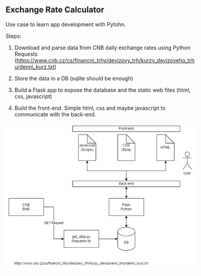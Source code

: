 ## Exchange Rate Calculator
Use case to learn app development with Pytohn.

Steps:

1. Download and parse data from CNB daily exchange rates using Python Requests (https://www.cnb.cz/cs/financni_trhy/devizovy_trh/kurzy_devizoveho_trhu/denni_kurz.txt)

2. Store the data in a DB (sqlite should be enough)

3. Build a Flask app to expose the database and the static web files (html, css, javascript)

4. Build the front-end. Simple html, css and maybe javascript to communicate with the back-end.

![App Diagram](docs/VM_Full_App.drawio.png)